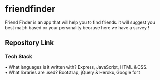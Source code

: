 # friendfinder

Friend Finder is an app that will help you to find friends. it will suggest you best match based on your personality because here we have a survey ! 

## Repository Link


### Tech Stack  
•	What languages is it written with? Express, JavaScript, HTML & CSS.  
•	What libraries are used? Bootstrap, jQuery & Heroku, Google font